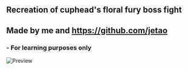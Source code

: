 ## Recreation of cuphead's floral fury boss fight

## Made by me and https://github.com/jetao

### - For learning purposes only

![Preview](https://github.com/PoorlyDefinedBehaviour/cuphead-floral-fury-boss-fight/blob/master/preview/preview.gif)
